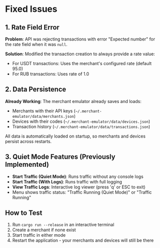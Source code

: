 # Fixed Issues

## 1. Rate Field Error
**Problem**: API was rejecting transactions with error "Expected number" for the rate field when it was `null`.

**Solution**: Modified the transaction creation to always provide a rate value:
- For USDT transactions: Uses the merchant's configured rate (default 95.0)
- For RUB transactions: Uses rate of 1.0

## 2. Data Persistence
**Already Working**: The merchant emulator already saves and loads:
- Merchants with their API keys (`~/.merchant-emulator/data/merchants.json`)
- Devices with their codes (`~/.merchant-emulator/data/devices.json`)
- Transaction history (`~/.merchant-emulator/data/transactions.json`)

All data is automatically loaded on startup, so merchants and devices persist across restarts.

## 3. Quiet Mode Features (Previously Implemented)
- **Start Traffic (Quiet Mode)**: Runs traffic without any console logs
- **Start Traffic (With Logs)**: Runs traffic with full logging
- **View Traffic Logs**: Interactive log viewer (press 'q' or ESC to exit)
- Menu shows traffic status: "Traffic Running (Quiet Mode)" or "Traffic Running"

## How to Test
1. Run `cargo run --release` in an interactive terminal
2. Create a merchant if none exist
3. Start traffic in either mode
4. Restart the application - your merchants and devices will still be there